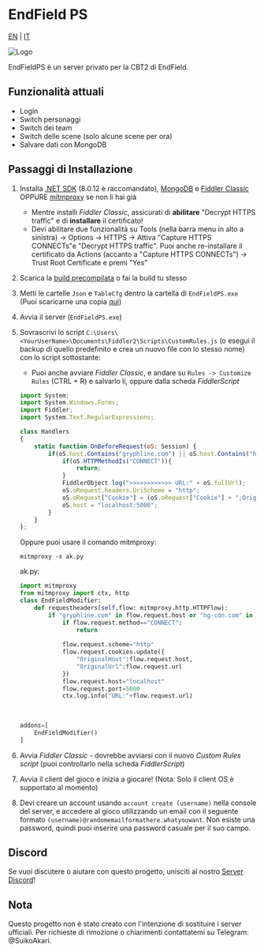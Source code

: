 # EndField PS
[EN](README.md) | [IT](docs/README_it-IT.md)

![Logo](https://socialify.git.ci/SuikoAkari/EndFieldPS/image?custom_description=Private+server+for+EndField&amp;description=1&amp;font=Jost&amp;forks=1&amp;issues=1&amp;language=1&amp;logo=https%3A%2F%2Farknights.wiki.gg%2Fimages%2F3%2F31%2FArknights_Endfield_logo.png&amp;name=1&amp;pattern=Circuit+Board&amp;pulls=1&amp;stargazers=1&amp;theme=Dark)

EndFieldPS è un server privato per la CBT2 di EndField.

## Funzionalità attuali

* Login
* Switch personaggi
* Switch dei team
* Switch delle scene (solo alcune scene per ora)
* Salvare dati con MongoDB

## Passaggi di Installazione

1. Installa [.NET SDK](https://dotnet.microsoft.com/en-us/download) (8.0.12 è raccomandato), [MongoDB](https://www.mongodb.com/try/download/community) e [Fiddler Classic](https://www.telerik.com/fiddler/fiddler-classic) OPPURE [mitmproxy](https://mitmproxy.org/) se non li hai già
   * Mentre installi *Fiddler Classic*, assicurati di **abilitare** "Decrypt HTTPS traffic" e di **installare** il certificato!
   * Devi abilitare due funzionalità su Tools (nella barra menu in alto a sinistra) -> Options -> HTTPS -> Attiva "Capture HTTPS CONNECTs"e "Decrypt HTTPS traffic". Puoi anche re-installare il certificato da Actions (accanto a "Capture HTTPS CONNECTs") -> Trust Root Certificate e premi "Yes"
2. Scarica la [build precompilata](https://github.com/SuikoAkari/EndFieldPS/releases/latest) o fai la build tu stesso
3. Metti le cartelle `Json` e `TableCfg` dentro la cartella di `EndFieldPS.exe` (Puoi scaricarne una copia [qui](https://github.com/PotRooms/EndFieldData/tree/main))
4. Avvia il server (`EndFieldPS.exe`)
5. Sovrascrivi lo script `C:\Users\<YourUserName>\Documents\Fiddler2\Scripts\CustomRules.js` (o esegui il backup di quello predefinito e crea un nuovo file con lo stesso nome) con lo script sottostante:
    * Puoi anche avviare *Fiddler Classic*, e andare su `Rules -> Customize Rules` (CTRL + R) e salvarlo li, oppure dalla scheda *FiddlerScript* 

    ```javascript
    import System;
    import System.Windows.Forms;
    import Fiddler;
    import System.Text.RegularExpressions;

    class Handlers
    {
        static function OnBeforeRequest(oS: Session) {
            if(oS.host.Contains("gryphline.com") || oS.host.Contains("hg-cdn.com")) {
                if(oS.HTTPMethodIs("CONNECT")){
                    return;
                }
                FiddlerObject.log(">>>>>>>>>>>> URL:" + oS.fullUrl);
                oS.oRequest.headers.UriScheme = "http";
                oS.oRequest["Cookie"] = (oS.oRequest["Cookie"] + ";OriginalHost=" + oS.host + ";OriginalUrl=" + oS.fullUrl);
                oS.host = "localhost:5000";
            }
        }
    };
    ```

    Oppure puoi usare il comando mitmproxy:

    ```shell
    mitmproxy -s ak.py
    ```

    ak.py:

    ```py
    import mitmproxy
    from mitmproxy import ctx, http
    class EndFieldModifier:
        def requestheaders(self,flow: mitmproxy.http.HTTPFlow):
            if "gryphline.com" in flow.request.host or "hg-cdn.com" in flow.request.host:
                if flow.request.method=="CONNECT":
                    return
                
                flow.request.scheme="http"
                flow.request.cookies.update({
                    "OriginalHost":flow.request.host,
                    "OriginalUrl":flow.request.url
                })
                flow.request.host="localhost"
                flow.request.port=5000
                ctx.log.info("URL:"+flow.request.url)
                
                
                
    addons=[
        EndFieldModifier()
    ]
    ```

6. Avvia *Fiddler Classic* - dovrebbe avviarsi con il nuovo *Custom Rules script* (puoi controllarlo nella scheda *FiddlerScript*)
7. Avvia il client del gioco e inizia a giocare! (Nota: Solo il client OS è supportato al momento)
8. Devi creare un account usando `account create (username)` nella console del server, e accedere al gioco utilizzando un email con il seguente formato `(username)@randomemailformathere.whatyouwant`. Non esiste una password, quindi puoi inserire una password casuale per il suo campo.

## Discord

Se vuoi discutere o aiutare con questo progetto, unisciti al nostro [Server Discord](https://discord.gg/gPvqhfdMU6)!

## Nota

Questo progetto non è stato creato con l'intenzione di sostituire i server ufficiali. Per richieste di rimozione o chiarimenti contattatemi su Telegram: @SuikoAkari.